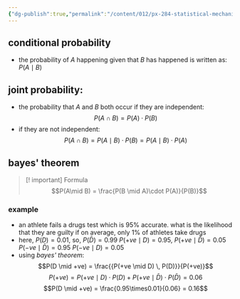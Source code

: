 ```yaml
---
{"dg-publish":true,"permalink":"/content/012/px-284-statistical-mechanics/a-probability/px-284-a4-bayes-theorem/","created":"2024-11-25T10:50:32.000+00:00","updated":"2024-11-26T23:39:03.304+00:00"}
---
```


## conditional probability
- the probability of $A$ happening given that $B$ has happened is written as: $P(A \mid B)$
## joint probability: 
- the probability that $A$ and $B$ both occur if they are independent: 
$$P(A \cap B) = P(A) \cdot P(B)$$
- if they are not independent: 
$$P(A \cap B) = P(A \mid B) \cdot P(B) = P(A \mid B) \cdot P(A)$$
## bayes' theorem
>[! important] Formula
$$P(A\mid B) = \frac{P(B \mid A)\cdot P(A)}{P(B)}$$
### example
- an athlete fails a drugs test which is $95\%$ accurate. what is the likelihood that they are guilty if on average, only $1\%$ of athletes take drugs
- here, $P(D)=0.01$, so, $P(\bar D) = 0.99$
	${} P(+ve \mid D) = 0.95 {}$, 
	$P(+ve \mid \bar D) = 0.05$
	$P(-ve \mid \bar D) = 0.95$
	$P(-ve \mid D) = 0.05$
- using *bayes' theorem*: 
$$P(D \mid +ve) = \frac{{P(+ve \mid D) \, P(D)}}{P(+ve)}$$
$$P(+ve) = P(+ve \mid D) \cdot P(D) + P(+ve \mid \bar D) \cdot P(\bar D) = 0.06$$
$$P(D \mid +ve) = \frac{0.95\times0.01}{0.06} = 0.16$$
